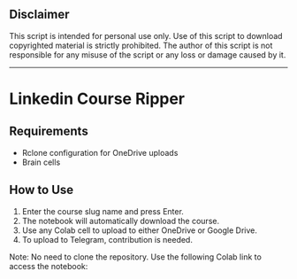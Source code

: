 ## Disclaimer

This script is intended for personal use only. Use of this script to download copyrighted material is strictly prohibited. The author of this script is not responsible for any misuse of the script or any loss or damage caused by it.

---

# Linkedin Course Ripper

## Requirements
- Rclone configuration for OneDrive uploads
- Brain cells

## How to Use
1. Enter the course slug name and press Enter.
2. The notebook will automatically download the course.
3. Use any Colab cell to upload to either OneDrive or Google Drive.
4. To upload to Telegram, contribution is needed.

Note: No need to clone the repository. Use the following Colab link to access the notebook: 
